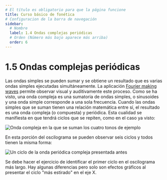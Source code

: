 ```yaml
---
# El título es obligatorio para que la página funcione
title: Curso básico de fonética
# Configuracion de la barra de navegación
sidebar:
  # Nombre
  label: 1.4 Ondas complejas periódicas
  # Orden (Número más bajo aparece más arriba)
  order: 6
---
```

# 1.5 Ondas complejas periódicas

Las ondas simples se pueden sumar y se obtiene un resultado que es varias ondas simples ejecutadas simultáneamente. La aplicación [Fourier making waves](https://phet.colorado.edu/en/simulations/fourier-making-waves/about) permite observar visual y auditivamente este proceso.
Como se ha visto, una onda compleja es una sumatoria de ondas simples, o sinusoides y una onda simple corresponde a una sola frecuencia.
Cuando las ondas simples que se suman tienen una relación matemática entre sí, el resultado es una onda compleja (o compuesta) y periódica. Esta cualidad se manifiesta en que tendrá ciclos que se repiten, como en el caso ya visto:

![Onda compleja en la que se suman los cuatro tonos de ejemplo](/imagenes/onda_compleja_sumando_4_tonos.png)

 En esta porción del oscilograma se pueden observar seis ciclos y todos tienen la misma forma:

 ![Un ciclo de la onda periódica compleja presentada antes](/imagenes/un_ciclo_periodico.png)
 
Se debe hacer el ejercicio de identificar el primer ciclo en el oscilograma más largo. Hay algunas diferencias pero solo son efectos gráficos al presentar el ciclo "más estirado" en el eje X.
